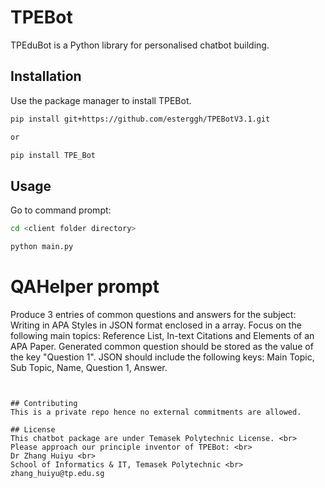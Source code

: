# TPEBot

TPEduBot is a Python library for personalised chatbot building.

## Installation

Use the package manager to install TPEBot.

```bash
pip install git+https://github.com/esterggh/TPEBotV3.1.git

or

pip install TPE_Bot
```

## Usage

Go to command prompt:

```bash
cd <client folder directory>

python main.py
```

# QAHelper prompt
Produce 3 entries of common questions and answers for the subject: Writing in APA Styles in JSON format enclosed in a array. Focus on the following main topics: Reference List, In-text Citations and Elements of an APA Paper. Generated common question should be stored as the value of the key "Question 1". JSON should include the following keys: Main Topic, Sub Topic, Name, Question 1, Answer.
```


## Contributing
This is a private repo hence no external commitments are allowed.

## License
This chatbot package are under Temasek Polytechnic License. <br>
Please approach our principle inventor of TPEBot: <br>
Dr Zhang Huiyu <br>
School of Informatics & IT, Temasek Polytechnic <br>
zhang_huiyu@tp.edu.sg 

